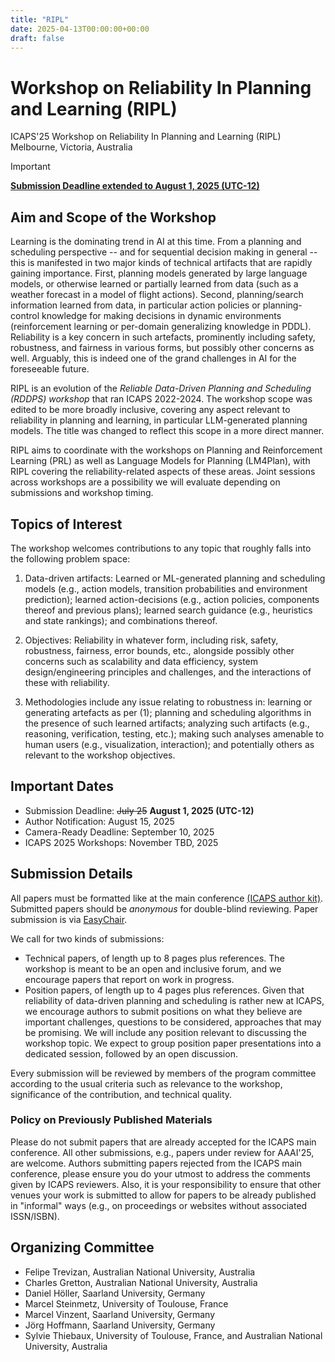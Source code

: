 ```yaml
---
title: "RIPL"
date: 2025-04-13T00:00:00+00:00
draft: false
---
```


# Workshop on Reliability In Planning and Learning (RIPL)

ICAPS'25 Workshop on Reliability In Planning and Learning (RIPL)
Melbourne, Victoria, Australia

> [!IMPORTANT]
> <ins>**Submission Deadline extended to August 1, 2025 (UTC-12)**</ins>
 
## Aim and Scope of the Workshop

Learning is the dominating trend in AI at this time. From a planning and scheduling perspective -- and for sequential decision making in general -- this is manifested in two major kinds of technical artifacts that are rapidly gaining importance. First, planning models generated by large language models, or otherwise learned or partially learned from data (such as a weather forecast in a model of flight actions). Second, planning/search information learned from data, in particular action policies or planning-control knowledge for making decisions in dynamic environments (reinforcement learning or per-domain generalizing knowledge in PDDL). Reliability is a key concern in such artefacts, prominently including safety, robustness, and fairness in various forms, but possibly other concerns as well. Arguably, this is indeed one of the grand challenges in AI for the foreseeable future.

RIPL is an evolution of the *Reliable Data-Driven Planning and Scheduling (RDDPS) workshop* that ran ICAPS 2022-2024. The workshop scope was edited to be more broadly inclusive, covering any aspect relevant to reliability in planning and learning, in particular LLM-generated planning models. The title was changed to reflect this scope in a more direct manner.

RIPL aims to coordinate with the workshops on Planning and Reinforcement Learning (PRL) as well as Language Models for Planning (LM4Plan), with RIPL covering the reliability-related aspects of these areas. Joint sessions across workshops are a possibility we will evaluate depending on submissions and workshop timing.


## Topics of Interest

The workshop welcomes contributions to any topic that roughly falls into the following problem space:

1. Data-driven artifacts: Learned or ML-generated planning and scheduling models (e.g., action models, transition probabilities and environment prediction); learned action-decisions (e.g., action policies, components thereof and previous plans); learned search guidance (e.g., heuristics and state rankings); and combinations thereof.

2. Objectives: Reliability in whatever form, including risk, safety, robustness, fairness, error bounds, etc., alongside possibly other concerns such as scalability and data efficiency, system design/engineering principles and challenges, and the interactions of these with reliability.

3. Methodologies include any issue relating to robustness in: learning or generating artefacts as per (1); planning and scheduling algorithms in the presence of such learned artifacts; analyzing such artifacts (e.g., reasoning, verification, testing, etc.); making such analyses amenable to human users (e.g., visualization, interaction); and potentially others as relevant to the workshop objectives.


## Important Dates

 - Submission Deadline: ~~July 25~~ **August 1, 2025 (UTC-12)**
 - Author Notification: August 15, 2025
 - Camera-Ready Deadline: September 10, 2025
 - ICAPS 2025 Workshops: November TBD, 2025



## Submission Details

All papers must be formatted like at the main conference [(ICAPS author kit)](https://icaps25.icaps-conference.org/files/icaps2025-author-kit.zip). Submitted papers should be *anonymous* for double-blind reviewing. Paper submission is via [EasyChair](https://easychair.org/conferences/?conf=ripl25).

We call for two kinds of submissions:

- Technical papers, of length up to 8 pages plus references. The workshop is meant to be an open and inclusive forum, and we encourage papers that report on work in progress.
- Position papers, of length up to 4 pages plus references. Given that reliability of data-driven planning and scheduling is rather new at ICAPS, we encourage authors to submit positions on what they believe are important challenges, questions to be considered, approaches that may be promising. We will include any position relevant to discussing the workshop topic. We expect to group position paper presentations into a dedicated session, followed by an open discussion.

Every submission will be reviewed by members of the program committee according to the usual criteria such as relevance to the workshop, significance of the contribution, and technical quality.


### Policy on Previously Published Materials

Please do not submit papers that are already accepted for the ICAPS main conference. All other submissions, e.g., papers under review for AAAI'25, are welcome. Authors submitting papers rejected from the ICAPS main conference, please ensure you do your utmost to address the comments given by ICAPS reviewers. Also, it is your responsibility to ensure that other venues your work is submitted to allow for papers to be already published in "informal" ways (e.g., on proceedings or websites without associated ISSN/ISBN).


## Organizing Committee

- Felipe Trevizan, Australian National University, Australia
- Charles Gretton, Australian National University, Australia
- Daniel Höller, Saarland University, Germany
- Marcel Steinmetz, University of Toulouse, France
- Marcel Vinzent, Saarland University, Germany
- Jörg Hoffmann, Saarland University, Germany
- Sylvie Thiebaux, University of Toulouse, France, and Australian National University, Australia

